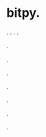 # bitpy.
.
.
.
.












.






















































.
























.



























.

















































































.































































.







































.
